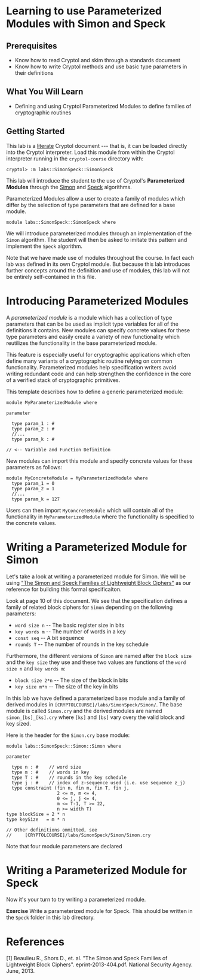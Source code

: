 # Learning to use Parameterized Modules with Simon and Speck

## Prerequisites

 * Know how to read Cryptol and skim through a standards document
 * Know how to write Cryptol methods and use basic type parameters in their
   definitions

## What You Will Learn

 * Defining and using Cryptol Parameterized Modules to define families of
   cryptographic routines

## Getting Started

This lab is a [literate](https://en.wikipedia.org/wiki/Literate_programming) 
Cryptol document --- that is, it can be loaded directly into the Cryptol
interpreter. Load this module from within the Cryptol interpreter running
in the `cryptol-course` directory with:

```shell
cryptol> :m labs::SimonSpeck::SimonSpeck
```
This lab will introduce the student to the use of Cryptol's 
**Parameterized Modules** through the [Simon](https://en.wikipedia.org/wiki/Simon_(cipher)) and [Speck](https://en.wikipedia.org/wiki/Speck_(cipher)) algorithms.

Parameterized Modules allow a user to create a family of modules which differ
by the selection of type parameters that are defined for a base module.

```
module labs::SimonSpeck::SimonSpeck where
```

We will introduce parameterized modules through an implementation of the `Simon`
algorithm. The student will then be asked to imitate this pattern and implement
the `Speck` algorithm.

Note that we have made use of modules throughout the course. In fact each lab
was defined in its own Cryptol module. But because this lab introduces further
concepts around the definition and use of modules, this lab will not be entirely
self-contained in this file.

# Introducing Parameterized Modules

A *parameterized module* is a module which has a collection of type parameters
that can be be used as implicit type variables for all of the definitions it contains. New modules can specify concrete values for these type parameters and easily create a variety of new functionality which reutilizes the functionality in the base parameterized module.

This feature is especially useful for cryptographic applications which often define many variants of a cryptographic routine relying on common functionality. Parameterized modules help specification writers avoid writing redundant code and can help strengthen the confidence in the core of a verified stack of cryptographic primitives.

This template describes how to define a generic parameterized module:

```example
module MyParameterizedModule where

parameter
  
  type param_1 : #
  type param_2 : #
  //...
  type param_k : #

// <-- Variable and Function Definition
```

New modules can import this module and specify concrete values for these parameters as follows:

```example
module MyConcreteModule = MyParameterizedModule where
  type param_1 = 0
  type param_2 = 1
  //...
  type param_k = 127
```  
Users can then import `MyConcreteModule` which will contain all of the functionality in `MyParameterizedModule` where the functionality is specified to the concrete values.

# Writing a Parameterized Module for Simon

Let's take a look at writing a parameterized module for Simon. We will be using ["The Simon and Speck Families of Lightweight Block Ciphers"](https://eprint.iacr.org/2013/404) as our reference for building this formal specificaiton.

Look at page 10 of this document. We see that the specification defines a family of related block ciphers for `Simon` depending on the following parameters:

  * `word size n` -- The basic register size in bits
  * `key words m` -- The number of words in a key
  * `const seq` -- A bit sequence
  * `rounds T` -- The number of rounds in the key schedule

Furthermore, the different versions of `Simon` are named after the `block size` and the `key size` they use and these two values are functions of the `word size n` and `key words m`:

  * `block size 2*n` -- The size of the block in bits
  * `key size m*n` -- The size of the key in bits

In this lab we have defined a parameterized base module and a family of derived modules in `[CRYPTOLCOURSE]/labs/SimonSpeck/Simon/`. The base module is called `Simon.cry` and the derived modules are named `simon_[bs]_[ks].cry` where `[ks]` and `[bs]` vary overy the valid block and key sized.

Here is the header for the `Simon.cry` base module:

```example
module labs::SimonSpeck::Simon::Simon where

parameter
  
  type n : #    // word size
  type m : #    // words in key
  type T : #    // rounds in the key schedule
  type j : #    // index of z-sequence used (i.e. use sequence z_j)
  type constraint (fin n, fin m, fin T, fin j, 
                   2 <= m, m <= 4, 
                   0 <= j, j <= 4, 
                   m <= T-1, T >= 22, 
                   n >= width T)
type blockSize = 2 * n
type keySize   = m * n

// Other definitions ommitted, see
//     [CRYPTOLCOURSE]/labs/SimonSpeck/Simon/Simon.cry
```

Note that four module parameters are declared

# Writing a Parameterized Module for Speck

Now it's your turn to try writing a parameterized module.

**Exercise** Write a parameterized module for Speck. This should be written in the `Speck` folder in this lab directory.

# References

[1] Beaulieu R., Shors D., et. al. "The Simon and Speck Families of Lightweight Block Ciphers". eprint-2013-404.pdf. National Security Agency. June, 2013.


